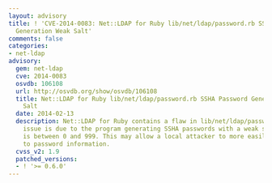 ```yaml
---
layout: advisory
title: ! 'CVE-2014-0083: Net::LDAP for Ruby lib/net/ldap/password.rb SSHA Password
  Generation Weak Salt'
comments: false
categories:
- net-ldap
advisory:
  gem: net-ldap
  cve: 2014-0083
  osvdb: 106108
  url: http://osvdb.org/show/osvdb/106108
  title: Net::LDAP for Ruby lib/net/ldap/password.rb SSHA Password Generation Weak
    Salt
  date: 2014-02-13
  description: Net::LDAP for Ruby contains a flaw in lib/net/ldap/password.rb. The
    issue is due to the program generating SSHA passwords with a weak salt value that
    is between 0 and 999. This may allow a local attacker to more easily gain access
    to password information.
  cvss_v2: 1.9
  patched_versions:
  - ! '>= 0.6.0'
---
```

